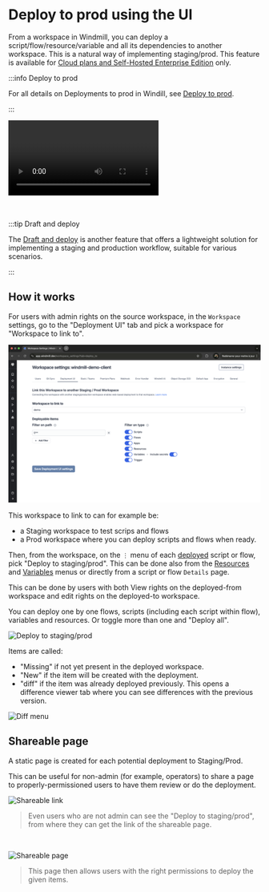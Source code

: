 # Deploy to prod using the UI

From a workspace in Windmill, you can deploy a script/flow/resource/variable and all its dependencies to another workspace. This is a natural way of implementing staging/prod. This feature is available for [Cloud plans and Self-Hosted Enterprise Edition](/pricing) only.

:::info Deploy to prod

For all details on Deployments to prod in Windill, see [Deploy to prod](../../advanced/12_deploy_to_prod/index.mdx).

:::

<video
    className="border-2 rounded-xl object-cover w-full h-full dark:border-gray-800"
    controls
    id="main-video"
    src="/videos/staging_prod.mp4"
/>

<br/>

:::tip Draft and deploy

The [Draft and deploy](../0_draft_and_deploy/index.mdx) is another feature that offers a lightweight solution for implementing a staging and production workflow, suitable for various scenarios.

:::

## How it works

For users with admin rights on the source workspace, in the `Workspace` settings, go to the "Deployment UI" tab and pick a workspace for "Workspace to link to".

![Link to a workspace](./workspace_to_link_to.png 'Link to a workspace')

This workspace to link to can for example be:

- a Staging workspace to test scrips and flows
- a Prod workspace where you can deploy scripts and flows when ready.

Then, from the workspace, on the `⋮` menu of each [deployed](../0_draft_and_deploy/index.mdx#deployed-version) script or flow, pick "Deploy to staging/prod". This can be done also from the [Resources](../3_resources_and_types/index.mdx) and [Variables](../2_variables_and_secrets/index.mdx) menus or directly from a script or flow `Details` page.

This can be done by users with both View rights on the deployed-from workspace and edit rights on the deployed-to workspace.

You can deploy one by one flows, scripts (including each script within flow), variables and resources. Or toggle more than one and "Deploy all".

![Deploy to staging/prod](./deploy_to_staging_prod.png.webp 'Deploy to staging/prod')

Items are called:

- "Missing" if not yet present in the deployed workspace.
- "New" if the item will be created with the deployment.
- "diff" if the item was already deployed previously. This opens a difference viewer tab where you can see differences with the previous version.

![Diff menu](./diff_menu.png.webp 'Diff menu')

## Shareable page

A static page is created for each potential deployment to Staging/Prod.

This can be useful for non-admin (for example, operators) to share a page to properly-permissioned users to have them review or do the deployment.

![Shareable link](./shareable_link.png.webp 'Shareable link')

> Even users who are not admin can see the "Deploy to staging/prod", from where they can get the link of the shareable page.

<br/>

![Shareable page](./shareable_page.png.webp 'Shareable page')

> This page then allows users with the right permissions to deploy the given items.
